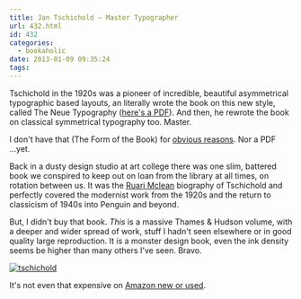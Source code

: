 ```yaml
---
title: Jan Tschichold – Master Typographer
url: 432.html
id: 432
categories:
  - bookaholic
date: 2013-01-09 09:35:24
tags:
---
```


Tschichold in the 1920s was a pioneer of incredible, beautiful asymmetrical typographic based layouts, an literally wrote the book on this new style, called The Neue Typography ([here's a PDF](http://neuromantics.net/tmp/the-new-typography.pdf.zip "Big old Tschichold")). And then, he rewrote the book on classical symmetrical typography too. Master. 

I don't have that (The Form of the Book) for [obvious reasons](http://www.amazon.co.uk/gp/product/0881791164/ref=as_li_ss_tl?ie=UTF8&camp=1634&creative=19450&creativeASIN=0881791164&linkCode=as2&tag=neuromantics-21 "Not cheap"). Nor a PDF ...yet. 

Back in a dusty design studio at art college there was one slim, battered book we conspired to keep out on loan from the library at all times, on rotation between us. It was the [Ruari Mclean](http://www.amazon.co.uk/gp/product/0853316686/ref=as_li_ss_tl?ie=UTF8&camp=1634&creative=19450&creativeASIN=0853316686&linkCode=as2&tag=neuromantics-21) biography of Tschichold and perfectly covered the modernist work from the 1920s and the return to classicism of 1940s into Penguin and beyond. 

But, I didn't buy that book. _This_ is a massive Thames & Hudson volume, with a deeper and wider spread of work, stuff I hadn't seen elsewhere or in good quality large reproduction. It is a monster design book, even the ink density seems be higher than many others I've seen. Bravo. 

[![tschichold](/wpimages/2013/01/tschichold.jpg)](http://www.neuromantics.net/blog/?attachment_id=434) 

It's not even that expensive on [Amazon new or used](http://www.amazon.co.uk/gp/product/0500513988/ref=as_li_ss_tl?ie=UTF8&camp=1634&creative=19450&creativeASIN=0500513988&linkCode=as2&tag=neuromantics-21).